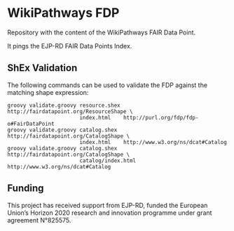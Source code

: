 # WikiPathways FDP

Repository with the content of the WikiPathways FAIR Data Point.

It pings the EJP-RD FAIR Data Points Index.

## ShEx Validation

The following commands can be used to validate the FDP against
the matching shape expression:

```shell
groovy validate.groovy resource.shex http://fairdatapoint.org/ResourceShape \
                       index.html    http://purl.org/fdp/fdp-o#FairDataPoint
groovy validate.groovy catalog.shex  http://fairdatapoint.org/CatalogShape \
                       index.html    http://www.w3.org/ns/dcat#Catalog
groovy validate.groovy catalog.shex  http://fairdatapoint.org/CatalogShape \
                       catalog/index.html http://www.w3.org/ns/dcat#Catalog
```

## Funding

This project has received support from EJP-RD, funded the European Union’s Horizon 2020
research and innovation programme under grant agreement N°825575.
